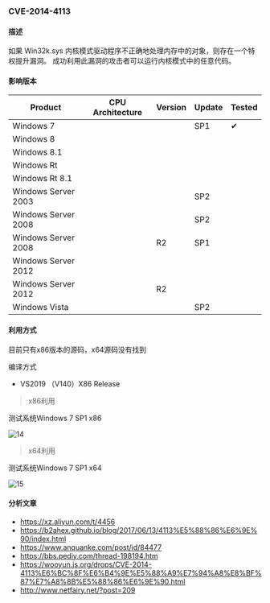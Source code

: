 ### CVE-2014-4113

#### 描述

如果 Win32k.sys 内核模式驱动程序不正确地处理内存中的对象，则存在一个特权提升漏洞。 成功利用此漏洞的攻击者可以运行内核模式中的任意代码。

#### 影响版本

| Product             | CPU Architecture | Version | Update | Tested             |
| ------------------- | ---------------- | ------- | ------ | ------------------ |
| Windows 7           |                  |         | SP1    | &#10004; |
| Windows 8           |                  |         |        |                    |
| Windows 8.1         |                  |         |        |                    |
| Windows Rt          |                  |         |        |                    |
| Windows Rt 8.1      |                  |         |        |                    |
| Windows Server 2003 |                  |         | SP2    |                    |
| Windows Server 2008 |                  |         | SP2    |                    |
| Windows Server 2008 |                  | R2      | SP1    |                    |
| Windows Server 2012 |                  |         |        |                    |
| Windows Server 2012 |                  | R2      |        |                    |
| Windows Vista       |                  |         | SP2    |                    |

#### 利用方式

目前只有x86版本的源码，x64源码没有找到

编译方式

- VS2019 （V140）X86 Release

> x86利用

测试系统Windows 7 SP1 x86

![14](https://raw.github.com/Ascotbe/Random-img/master/Kernelhub/CVE-2014-4113_win7_x86.gif)

> x64利用

测试系统Windows 7 SP1 x64

![15](https://raw.github.com/Ascotbe/Random-img/master/Kernelhub/CVE-2014-4113_win7_x64.gif)

#### 分析文章
- https://xz.aliyun.com/t/4456
- https://b2ahex.github.io/blog/2017/06/13/4113%E5%88%86%E6%9E%90/index.html
- https://www.anquanke.com/post/id/84477
- https://bbs.pediy.com/thread-198194.htm
- https://wooyun.js.org/drops/CVE-2014-4113%E6%BC%8F%E6%B4%9E%E5%88%A9%E7%94%A8%E8%BF%87%E7%A8%8B%E5%88%86%E6%9E%90.html
- http://www.netfairy.net/?post=209